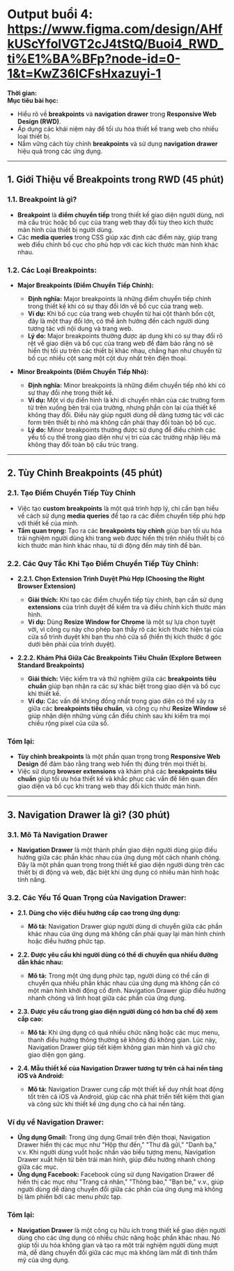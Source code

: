 # Output buổi 4: https://www.figma.com/design/AHfkUScYfolVGT2cJ4tStQ/Buoi4_RWD_ti%E1%BA%BFp?node-id=0-1&t=KwZ36lCFsHxazuyi-1

**Thời gian:**  
**Mục tiêu bài học:**

- Hiểu rõ về **breakpoints** và **navigation drawer** trong **Responsive Web Design (RWD)**.
- Áp dụng các khái niệm này để tối ưu hóa thiết kế trang web cho nhiều loại thiết bị.
- Nắm vững cách tùy chỉnh **breakpoints** và sử dụng **navigation drawer** hiệu quả trong các ứng dụng.

---

## **1. Giới Thiệu về Breakpoints trong RWD** (45 phút)

### **1.1. Breakpoint là gì?**

- **Breakpoint** là **điểm chuyển tiếp** trong thiết kế giao diện người dùng, nơi mà cấu trúc hoặc bố cục của trang web thay đổi tùy theo kích thước màn hình của thiết bị người dùng.
- Các **media queries** trong CSS giúp xác định các điểm này, giúp trang web điều chỉnh bố cục cho phù hợp với các kích thước màn hình khác nhau.

### **1.2. Các Loại Breakpoints:**

- **Major Breakpoints (Điểm Chuyển Tiếp Chính):**

  - **Định nghĩa:** Major breakpoints là những điểm chuyển tiếp chính trong thiết kế khi có sự thay đổi lớn về bố cục của trang web.
  - **Ví dụ:** Khi bố cục của trang web chuyển từ hai cột thành bốn cột, đây là một thay đổi lớn, có thể ảnh hưởng đến cách người dùng tương tác với nội dung và trang web.
  - **Lý do:** Major breakpoints thường được áp dụng khi có sự thay đổi rõ rệt về giao diện và bố cục của trang web để đảm bảo rằng nó sẽ hiển thị tối ưu trên các thiết bị khác nhau, chẳng hạn như chuyển từ bố cục nhiều cột sang một cột duy nhất trên điện thoại.

- **Minor Breakpoints (Điểm Chuyển Tiếp Nhỏ):**
  - **Định nghĩa:** Minor breakpoints là những điểm chuyển tiếp nhỏ khi có sự thay đổi nhẹ trong thiết kế.
  - **Ví dụ:** Một ví dụ điển hình là khi di chuyển nhãn của các trường form từ trên xuống bên trái của trường, nhưng phần còn lại của thiết kế không thay đổi. Điều này giúp người dùng dễ dàng tương tác với các form trên thiết bị nhỏ mà không cần phải thay đổi toàn bộ bố cục.
  - **Lý do:** Minor breakpoints thường được sử dụng để điều chỉnh các yếu tố cụ thể trong giao diện như vị trí của các trường nhập liệu mà không thay đổi toàn bộ cấu trúc trang.

---

## **2. Tùy Chỉnh Breakpoints** (45 phút)

### **2.1. Tạo Điểm Chuyển Tiếp Tùy Chỉnh**

- Việc tạo **custom breakpoints** là một quá trình hợp lý, chỉ cần bạn hiểu về cách sử dụng **media queries** để tạo ra các điểm chuyển tiếp phù hợp với thiết kế của mình.
- **Tầm quan trọng:** Tạo ra các **breakpoints tùy chỉnh** giúp bạn tối ưu hóa trải nghiệm người dùng khi trang web được hiển thị trên nhiều thiết bị có kích thước màn hình khác nhau, từ di động đến máy tính để bàn.

### **2.2. Các Quy Tắc Khi Tạo Điểm Chuyển Tiếp Tùy Chỉnh:**

- **2.2.1. Chọn Extension Trình Duyệt Phù Hợp (Choosing the Right Browser Extension)**

  - **Giải thích:** Khi tạo các điểm chuyển tiếp tùy chỉnh, bạn cần sử dụng **extensions** của trình duyệt để kiểm tra và điều chỉnh kích thước màn hình.
  - **Ví dụ:** Dùng **Resize Window for Chrome** là một sự lựa chọn tuyệt vời, vì công cụ này cho phép bạn thấy rõ các kích thước hiện tại của cửa sổ trình duyệt khi bạn thu nhỏ cửa sổ (hiển thị kích thước ở góc dưới bên phải của trình duyệt).

- **2.2.2. Khám Phá Giữa Các Breakpoints Tiêu Chuẩn (Explore Between Standard Breakpoints)**
  - **Giải thích:** Việc kiểm tra và thử nghiệm giữa các **breakpoints tiêu chuẩn** giúp bạn nhận ra các sự khác biệt trong giao diện và bố cục khi thiết kế.
  - **Ví dụ:** Các vấn đề không đồng nhất trong giao diện có thể xảy ra giữa các **breakpoints tiêu chuẩn**, và công cụ như **Resize Window** sẽ giúp nhận diện những vùng cần điều chỉnh sau khi kiểm tra mọi chiều rộng pixel của cửa sổ.

### **Tóm lại:**

- **Tùy chỉnh breakpoints** là một phần quan trọng trong **Responsive Web Design** để đảm bảo rằng trang web hiển thị đúng trên mọi thiết bị.
- Việc sử dụng **browser extensions** và khám phá các **breakpoints tiêu chuẩn** giúp tối ưu hóa thiết kế và khắc phục các vấn đề liên quan đến giao diện và bố cục khi trang web thay đổi kích thước màn hình.

---

## **3. Navigation Drawer là gì?** (30 phút)

### **3.1. Mô Tả Navigation Drawer**

- **Navigation Drawer** là một thành phần giao diện người dùng giúp điều hướng giữa các phần khác nhau của ứng dụng một cách nhanh chóng. Đây là một phần quan trọng trong thiết kế giao diện người dùng trên các thiết bị di động và web, đặc biệt khi ứng dụng có nhiều màn hình hoặc tính năng.

### **3.2. Các Yếu Tố Quan Trọng của Navigation Drawer:**

- **2.1. Dùng cho việc điều hướng cấp cao trong ứng dụng:**
  - **Mô tả:** Navigation Drawer giúp người dùng di chuyển giữa các phần khác nhau của ứng dụng mà không cần phải quay lại màn hình chính hoặc điều hướng phức tạp.
- **2.2. Được yêu cầu khi người dùng có thể di chuyển qua nhiều đường dẫn khác nhau:**

  - **Mô tả:** Trong một ứng dụng phức tạp, người dùng có thể cần di chuyển qua nhiều phần khác nhau của ứng dụng mà không cần có một màn hình khởi động cố định. Navigation Drawer giúp điều hướng nhanh chóng và linh hoạt giữa các phần của ứng dụng.

- **2.3. Được yêu cầu trong giao diện người dùng có hơn ba chế độ xem cấp cao:**

  - **Mô tả:** Khi ứng dụng có quá nhiều chức năng hoặc các mục menu, thanh điều hướng thông thường sẽ không đủ không gian. Lúc này, Navigation Drawer giúp tiết kiệm không gian màn hình và giữ cho giao diện gọn gàng.

- **2.4. Mẫu thiết kế của Navigation Drawer tương tự trên cả hai nền tảng iOS và Android:**
  - **Mô tả:** Navigation Drawer cung cấp một thiết kế duy nhất hoạt động tốt trên cả iOS và Android, giúp các nhà phát triển tiết kiệm thời gian và công sức khi thiết kế ứng dụng cho cả hai nền tảng.

### **Ví dụ về Navigation Drawer:**

- **Ứng dụng Gmail:** Trong ứng dụng Gmail trên điện thoại, Navigation Drawer hiển thị các mục như "Hộp thư đến," "Thư đã gửi," "Danh bạ," v.v. Khi người dùng vuốt hoặc nhấn vào biểu tượng menu, Navigation Drawer xuất hiện từ bên trái màn hình, giúp điều hướng nhanh chóng giữa các mục.
- **Ứng dụng Facebook:** Facebook cũng sử dụng Navigation Drawer để hiển thị các mục như "Trang cá nhân," "Thông báo," "Bạn bè," v.v., giúp người dùng dễ dàng chuyển đổi giữa các phần của ứng dụng mà không bị làm phiền bởi các menu phức tạp.

### **Tóm lại:**

- **Navigation Drawer** là một công cụ hữu ích trong thiết kế giao diện người dùng cho các ứng dụng có nhiều chức năng hoặc phần khác nhau. Nó giúp tối ưu hóa không gian và tạo ra một trải nghiệm người dùng mượt mà, dễ dàng chuyển đổi giữa các mục mà không làm mất đi tính thẩm mỹ của ứng dụng.
